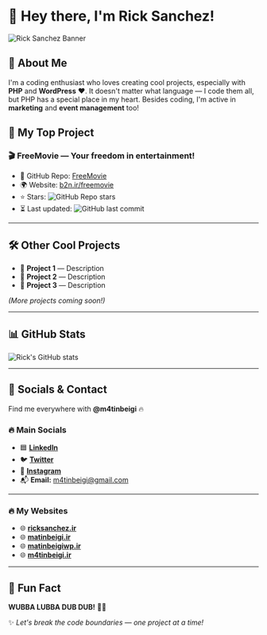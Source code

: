 # 👋 Hey there, I'm **Rick Sanchez**!

![Rick Sanchez Banner](https://media.giphy.com/media/3o6Zt481isNVuQI1l6/giphy.gif)

## 🚀 About Me  
I'm a coding enthusiast who loves creating cool projects, especially with **PHP** and **WordPress** ❤️. It doesn't matter what language — I code them all, but PHP has a special place in my heart. Besides coding, I'm active in **marketing** and **event management** too!  

## 🎯 My Top Project  
### 🎬 **FreeMovie** — Your freedom in entertainment!  
- 🔗 GitHub Repo: [FreeMovie](https://github.com/m4tinbeigi-official/freemovie)  
- 🌍 Website: [b2n.ir/freemovie](https://b2n.ir/freemovie)  
- ⭐ Stars: ![GitHub Repo stars](https://img.shields.io/github/stars/m4tinbeigi-official/freemovie?style=social)  
- ⏳ Last updated: ![GitHub last commit](https://img.shields.io/github/last-commit/m4tinbeigi-official/freemovie)  

---

## 🛠️ Other Cool Projects  
- 🔹 **Project 1** — Description  
- 🔹 **Project 2** — Description  
- 🔹 **Project 3** — Description  

*(More projects coming soon!)*  

---

## 📊 GitHub Stats  
![Rick's GitHub stats](https://github-readme-stats.vercel.app/api?username=m4tinbeigi-official&show_icons=true&theme=radical)  

---

## 🌟 Socials & Contact  
Find me everywhere with **@m4tinbeigi** 🔥  

### 🔥 Main Socials  
- 🟦 **[LinkedIn](https://www.linkedin.com/in/matinbeigi)**  
- 🐦 **[Twitter](https://twitter.com/m4tinbeigi)**  
- 📸 **[Instagram](https://instagram.com/m4tinbeigi)**  
- 📬 **Email:** [m4tinbeigi@gmail.com](mailto:m4tinbeigi@gmail.com)  

---

### 🔥 My Websites  
- 🌐 **[ricksanchez.ir](https://ricksanchez.ir)**  
- 🌐 **[matinbeigi.ir](https://matinbeigi.ir)**  
- 🌐 **[matinbeigiwp.ir](https://matinbeigiwp.ir)**  
- 🌐 **[m4tinbeigi.ir](https://m4tinbeigi.ir)**  

---

## 🧠 Fun Fact  
**WUBBA LUBBA DUB DUB!** 🖤🤍  

✨ *Let's break the code boundaries — one project at a time!*  
